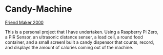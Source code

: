 # Candy-Machine
[Friend Maker 2000](https://www.youtube.com/watch?v=VVbEkQOAa60)


This is a personal project that I have undertaken. Using a Raspberry Pi Zero, a PIR Sensor, an ultrasonic distance senser, a load cell, 
a round food container, and a small screenI built a candy dispensor that counts, record, and displays the amount of calories coming out 
of the machine.
